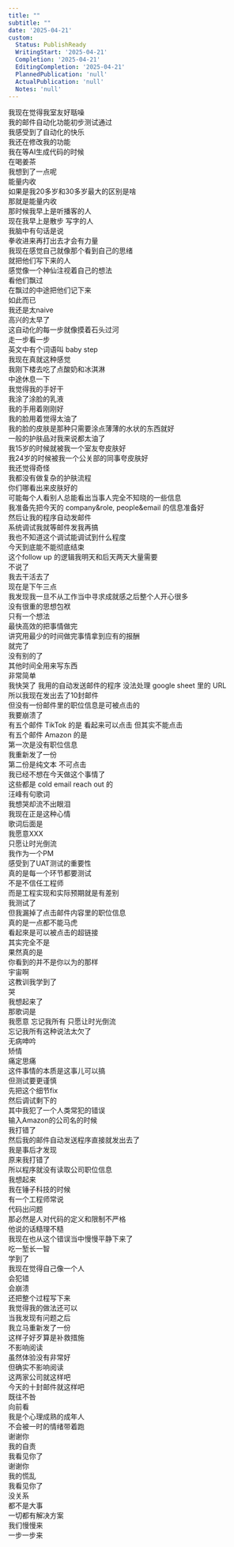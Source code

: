 ```yaml
---    
title: ""    
subtitle: ""    
date: '2025-04-21'    
custom:    
  Status: PublishReady    
  WritingStart: '2025-04-21'    
  Completion: '2025-04-21'    
  EditingCompletion: '2025-04-21'    
  PlannedPublication: 'null'    
  ActualPublication: 'null'    
  Notes: 'null'    
---        
```

我现在觉得我室友好聒噪        
我的邮件自动化功能初步测试通过      
我感受到了自动化的快乐        
我还在修改我的功能        
我在等AI生成代码的时候      
在喝姜茶      
我想到了一点呢      
能量内收      
如果是我20多岁和30多岁最大的区别是啥      
那就是能量内收      
那时候我早上是听播客的人      
现在我早上是散步 写字的人      
我脑中有句话是说      
拳收进来再打出去才会有力量        
我现在感觉自己就像那个看到自己的思绪      
就把他们写下来的人      
感觉像一个神仙注视着自己的想法      
看他们飘过      
在飘过的中途把他们记下来      
如此而已        
我还是太naive      
高兴的太早了      
这自动化的每一步就像摸着石头过河      
走一步看一步      
英文中有个词语叫 baby step      
我现在真就这种感觉        
我刚下楼去吃了点酸奶和冰淇淋      
中途休息一下      
我觉得我的手好干      
我涂了涂脸的乳液      
我的手用着刚刚好      
我的脸用着觉得太油了      
我的脸的皮肤是那种只需要涂点薄薄的水状的东西就好      
一般的护肤品对我来说都太油了        
我15岁的时候就被我一个室友夸皮肤好      
我24岁的时候被我一个公关部的同事夸皮肤好      
我还觉得奇怪      
我都没有做复杂的护肤流程      
你们哪看出来皮肤好的      
可能每个人看别人总能看出当事人完全不知晓的一些信息        
我准备先把今天的 company&role, people&email 的信息准备好      
然后让我的程序自动发邮件      
系统调试我就等邮件发我再搞      
我也不知道这个调试能调试到什么程度      
今天到底能不能彻底结束      
这个follow up 的逻辑我明天和后天两天大量需要      
不说了      
我去干活去了      
现在是下午三点        
我发现我一旦不从工作当中寻求成就感之后整个人开心很多      
没有很重的思想包袱      
只有一个想法      
最快高效的把事情做完      
讲究用最少的时间做完事情拿到应有的报酬      
就完了      
没有别的了      
其他时间全用来写东西      
非常简单        
我快哭了 我用的自动发送邮件的程序 没法处理 google sheet 里的 URL      
所以我现在发出去了10封邮件      
但没有一份邮件里的职位信息是可被点击的      
我要崩溃了        
有五个邮件 TikTok 的是 看起来可以点击 但其实不能点击      
有五个邮件 Amazon 的是      
第一次是没有职位信息      
我重新发了一份      
第二份是纯文本 不可点击        
我已经不想在今天做这个事情了        
这些都是 cold email reach out 的        
汪峰有句歌词      
我想哭却流不出眼泪      
我现在正是这种心情        
歌词后面是      
我愿意XXX      
只愿让时光倒流        
我作为一个PM      
感受到了UAT测试的重要性      
真的是每一个环节都要测试      
不是不信任工程师      
而是工程实现和实际预期就是有差别        
我测试了      
但我漏掉了点击邮件内容里的职位信息      
真的是一点都不能马虎      
看起來是可以被点击的超链接      
其实完全不是        
果然真的是      
你看到的并不是你以为的那样      
宇宙啊      
这教训我学到了      
哭        
我想起来了      
那歌词是      
我愿意 忘记我所有 只愿让时光倒流      
忘记我所有这种说法太欠了      
无病呻吟      
矫情        
痛定思痛      
这件事情的本质是这事儿可以搞      
但测试要更谨慎      
先把这个细节fix      
然后调试剩下的        
其中我犯了一个人类常犯的错误      
输入Amazon的公司名的时候      
我打错了      
然后我的邮件自动发送程序直接就发出去了      
我是事后才发现      
原来我打错了      
所以程序就没有读取公司职位信息        
我想起来      
我在锤子科技的时候      
有一个工程师常说      
代码出问题      
那必然是人对代码的定义和限制不严格      
他说的话糙理不糙        
我现在也从这个错误当中慢慢平静下来了      
吃一堑长一智      
学到了        
我现在觉得自己像一个人      
会犯错      
会崩溃      
还把整个过程写下来        
我觉得我的做法还可以      
当我发现有问题之后      
我立马重新发了一份      
这样子好歹算是补救措施      
不影响阅读      
虽然体验没有非常好      
但确实不影响阅读        
这两家公司就这样吧      
今天的十封邮件就这样吧      
既往不咎      
向前看        
我是个心理成熟的成年人      
不会被一时的情绪带着跑        
谢谢你      
我的自责      
我看见你了        
谢谢你      
我的慌乱      
我看见你了        
没关系      
都不是大事      
一切都有解决方案      
我们慢慢来      
一步一步来        
    